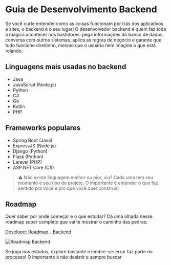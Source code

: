 # Guia de Desenvolvimento Backend

Se você curte entender como as coisas funcionam por trás dos aplicativos e sites, o backend é o seu lugar! O desenvolvedor backend é quem faz toda a mágica acontecer nos bastidores: pega informações do banco de dados, conversa com outros sistemas, aplica as regras de negócio e garante que tudo funcione direitinho, mesmo que o usuário nem imagine o que está rolando.

## Linguagens mais usadas no backend

- Java
- JavaScript (Node.js)
- Python
- C#
- Go
- Kotlin
- PHP

## Frameworks populares

- Spring Boot (Java)
- ExpressJS (Node.js)
- Django (Python)
- Flask (Python)
- Laravel (PHP)
- ASP.NET Core (C#)

> ⚠ Não existe linguagem melhor ou pior, viu? Cada uma tem seu momento e seu tipo de projeto. O importante é entender o que faz sentido pra você e pro que você quer construir!

## Roadmap

Quer saber por onde começar e o que estudar? Dá uma olhada nesse roadmap super completo que vai te mostrar o caminho das pedras:

[Developer Roadmap - Backend](https://github.com/kamranahmedse/developer-roadmap)

![Roadmap Backend](https://roadmap.sh/roadmaps/backend.png)

Se joga nos estudos, explore bastante e lembre-se: errar faz parte do processo! O importante é não desistir e sempre buscar
